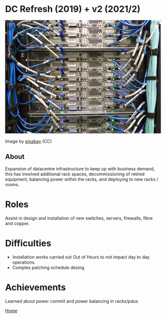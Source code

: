 # DC Refresh (2019) + v2 (2021/2)

<img src="../Images/sever-3100049_960_720.jpg" alt="Servers">

Image by [pixabay](https://pixabay.com) (CC)

## About

Expansion of datacentre infrastructure to keep up with business demand, this has involved additional rack spaces, decommissioning of retired equipment, balancing power within the racks, and deploying to new racks / rooms.

# Roles

Assist in design and installation of new switches, servers, firewalls, fibre and copper.

# Difficulties

- Installation works carried out Out of Hours to not impact day to day operations.
- Complex patching schedule desing 

# Achievements

Learned about power commit and power balancing in racks/pdus

[Home](../index.md)
